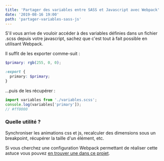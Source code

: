 ```yaml
---
title: 'Partager des variables entre SASS et Javascript avec Webpack'
date: '2019-08-16 19:00'
path: 'partager-variables-sass-js'
---
```


S'il vous arrive de vouloir accéder à des variables définies dans un fichier .scss depuis votre javascript, sachez que c'est tout à fait possible en utilisant Webpack.

Il suffit de les exporter comme-suit :

```scss
$primary: rgb(255, 0, 0);

:export {
  primary: $primary;
}
```

...puis de les récupérer :

```js
import variables from './variables.scss';
console.log(variables['primary']);
// #ff0000
```

### Quelle utilité ?

Synchroniser les animations css et js, recalculer des dimensions sous un breakpoint, récupérer la taille d'un élément, etc.

Si vous cherchez une configuration Webpack permettant de réaliser cette astuce vous pouvez [en trouver une dans ce projet](https://github.com/jverneaut/wordpress-starter).
